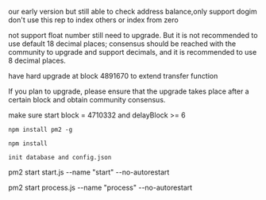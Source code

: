 our early version but still able to check address balance,only support dogim don't use this rep to index others or index from zero

not support float number still need to upgrade.
But it is not recommended to use default 18 decimal places; consensus should be reached with the community to upgrade and support decimals, and it is recommended to use 8 decimal places.



have hard upgrade at block 4891670 to extend transfer function

If you plan to upgrade, please ensure that the upgrade takes place after a certain block and obtain community consensus.

make sure start block = 4710332 and delayBlock >= 6 

`
  npm install pm2 -g
`

`
  npm install
`

`init database and config.json`


pm2 start start.js --name "start" --no-autorestart

pm2 start process.js --name "process" --no-autorestart

